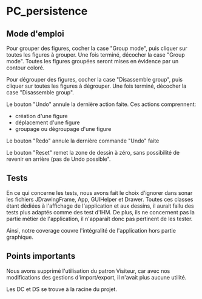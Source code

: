 # PC_persistence

## Mode d'emploi

Pour grouper des figures, cocher la case "Group mode", puis cliquer sur toutes les figures à grouper. Une fois terminé, décocher la case "Group mode". Toutes les figures groupées seront mises en évidence par un contour coloré.

Pour dégrouper des figures, cocher la case "Disassemble group", puis cliquer sur toutes les figures à dégrouper. Une fois terminé, décocher la case "Disassemble group".

Le bouton "Undo" annule la dernière action faite. Ces actions comprennent:
- création d'une figure
- déplacement d'une figure
- groupage ou dégroupage d'une figure

Le bouton "Redo" annule la dernière commande "Undo" faite

Le bouton "Reset" remet la zone de dessin à zéro, sans possibilité de revenir en arrière (pas de Undo possible".

## Tests

En ce qui concerne les tests, nous avons fait le choix d'ignorer dans sonar les fichiers JDrawingFrame, App, GUIHelper et Drawer.
Toutes ces classes étant dédiées à l'affichage de l'application et aux dessins, il aurait fallu des tests plus adaptés comme des test d'IHM. De plus, ils ne concernent pas la partie métier de l'application, il n'apparaît donc pas pertinent de les tester.

Ainsi, notre coverage couvre l'intégralité de l'application hors partie graphique.

## Points importants

Nous avons supprimé l'utilisation du patron Visiteur, car avec nos modifications des gestions d'import/export, il n'avait plus aucune utilité.

Les DC et DS se trouve à la racine du projet.
